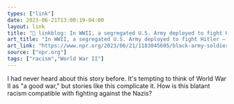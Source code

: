```yaml
---
types: ["link"]
date: 2023-06-21T13:00:19-04:00
layout: link
title: "🔗 linkblog: In WWII, a segregated U.S. Army deployed to fight Hitler — and brought Jim Crow : NPR'"
art_title: "In WWII, a segregated U.S. Army deployed to fight Hitler — and brought Jim Crow : NPR"
art_link: "https://www.npr.org/2023/06/21/1183045605/black-army-soldiers-england-wwii-battle"
source: ["npr.org"]
tags: ["racism","World War II"]
---
```

I had never heard about this story before. It's tempting to think of World War II as "a good war," but stories like this complicate it. How is this blatant racism compatible with fighting against the Nazis?  
 
